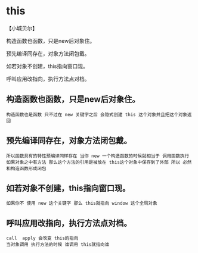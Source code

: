 # this
【小城贝尔】

构造函数也函数，只是new后对象住。

预先编译同存在，对象方法闭包戴。

如若对象不创建，this指向窗口现。

呼叫应用改指向，执行方法点对档。

## 构造函数也函数，只是new后对象住。
    构造函数也是函数 只不过在 new 关键字之后 会隐式创建 this 这个对象并且把这个对象返回
## 预先编译同存在，对象方法闭包戴。
    所以函数具有的特性预编译同样存在 当你 new 一个构造函数的时候就相当于 调用函数执行
    如果对象之中有方法 那么这个方法的引用是被放在 this这个对象中保存到了外部 所以 必然和构造函数形成闭包
## 如若对象不创建，this指向窗口现。
    如果你不 使用 new 这个关键字 那么 this就指向 window 这个全局对象
## 呼叫应用改指向，执行方法点对档。
    call  apply 会改变 this的指向
    当对象调用 执行方法的时候 谁调用 this就指向谁